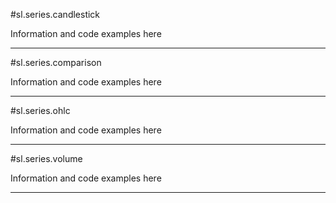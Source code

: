 #sl.series.candlestick

Information and code examples here

----

#sl.series.comparison

Information and code examples here

----

#sl.series.ohlc

Information and code examples here

----

#sl.series.volume

Information and code examples here

----
